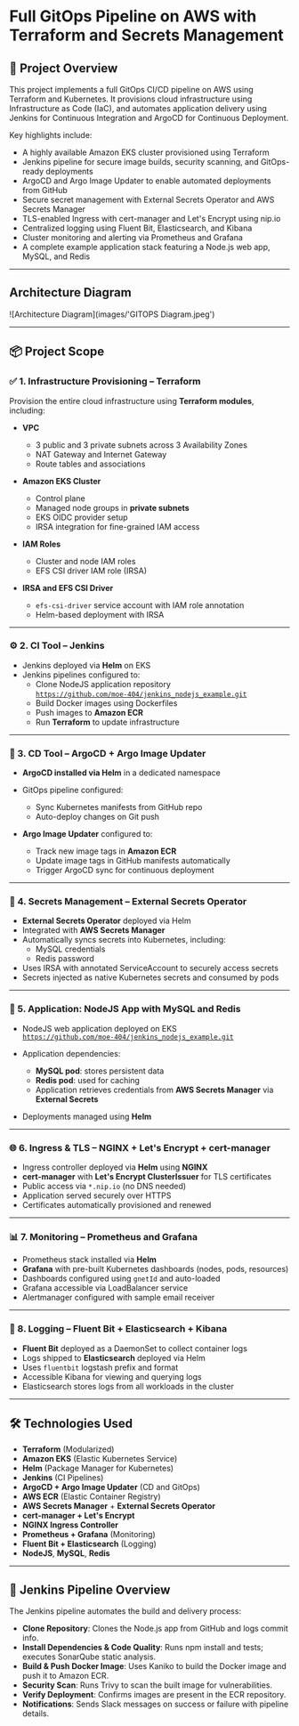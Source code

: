# Full GitOps Pipeline on AWS with Terraform and Secrets Management

## 🧭 Project Overview

This project implements a full GitOps CI/CD pipeline on AWS using Terraform and Kubernetes. It provisions cloud infrastructure using Infrastructure as Code (IaC), and automates application delivery using Jenkins for Continuous Integration and ArgoCD for Continuous Deployment.

Key highlights include:
- A highly available Amazon EKS cluster provisioned using Terraform
- Jenkins pipeline for secure image builds, security scanning, and GitOps-ready deployments
- ArgoCD and Argo Image Updater to enable automated deployments from GitHub
- Secure secret management with External Secrets Operator and AWS Secrets Manager
- TLS-enabled Ingress with cert-manager and Let's Encrypt using nip.io
- Centralized logging using Fluent Bit, Elasticsearch, and Kibana
- Cluster monitoring and alerting via Prometheus and Grafana
- A complete example application stack featuring a Node.js web app, MySQL, and Redis

---

## Architecture Diagram

![Architecture Diagram](images/'GITOPS Diagram.jpeg')


---

## 📦 Project Scope

### ✅ 1. Infrastructure Provisioning – Terraform

Provision the entire cloud infrastructure using **Terraform modules**, including:

- **VPC**  
  - 3 public and 3 private subnets across 3 Availability Zones  
  - NAT Gateway and Internet Gateway  
  - Route tables and associations

- **Amazon EKS Cluster**
  - Control plane
  - Managed node groups in **private subnets**
  - EKS OIDC provider setup
  - IRSA integration for fine-grained IAM access

- **IAM Roles**
  - Cluster and node IAM roles
  - EFS CSI driver IAM role (IRSA)

- **IRSA and EFS CSI Driver**
  - `efs-csi-driver` service account with IAM role annotation
  - Helm-based deployment with IRSA

---

### ⚙️ 2. CI Tool – Jenkins

- Jenkins deployed via **Helm** on EKS
- Jenkins pipelines configured to:
  - Clone NodeJS application repository  
    [`https://github.com/moe-404/jenkins_nodejs_example.git`](https://github.com/moe-404/jenkins_nodejs_example.git)
  - Build Docker images using Dockerfiles
  - Push images to **Amazon ECR**
  - Run **Terraform** to update infrastructure

---

### 🚀 3. CD Tool – ArgoCD + Argo Image Updater

- **ArgoCD installed via Helm** in a dedicated namespace
- GitOps pipeline configured:
  - Sync Kubernetes manifests from GitHub repo
  - Auto-deploy changes on Git push

- **Argo Image Updater** configured to:
  - Track new image tags in **Amazon ECR**
  - Update image tags in GitHub manifests automatically
  - Trigger ArgoCD sync for continuous deployment

---

### 🔐 4. Secrets Management – External Secrets Operator

- **External Secrets Operator** deployed via Helm
- Integrated with **AWS Secrets Manager**
- Automatically syncs secrets into Kubernetes, including:
  - MySQL credentials
  - Redis password
- Uses IRSA with annotated ServiceAccount to securely access secrets
- Secrets injected as native Kubernetes secrets and consumed by pods

---

### 🐍 5. Application: NodeJS App with MySQL and Redis

- NodeJS web application deployed on EKS  
  [`https://github.com/moe-404/jenkins_nodejs_example.git`](https://github.com/moe-404/jenkins_nodejs_example.git)

- Application dependencies:
  - **MySQL pod**: stores persistent data
  - **Redis pod**: used for caching
  - Application retrieves credentials from **AWS Secrets Manager** via **External Secrets**

- Deployments managed using **Helm**

---

### 🌐 6. Ingress & TLS – NGINX + Let's Encrypt + cert-manager

- Ingress controller deployed via **Helm** using **NGINX**  
- **cert-manager** with **Let's Encrypt ClusterIssuer** for TLS certificates  
- Public access via `*.nip.io` (no DNS needed)  
- Application served securely over HTTPS  
- Certificates automatically provisioned and renewed

---

### 📊 7. Monitoring – Prometheus and Grafana

- Prometheus stack installed via **Helm**  
- **Grafana** with pre-built Kubernetes dashboards (nodes, pods, resources)  
- Dashboards configured using `gnetId` and auto-loaded  
- Grafana accessible via LoadBalancer service  
- Alertmanager configured with sample email receiver

---

### 📄 8. Logging – Fluent Bit + Elasticsearch + Kibana

- **Fluent Bit** deployed as a DaemonSet to collect container logs  
- Logs shipped to **Elasticsearch** deployed via Helm  
- Uses `fluentbit` logstash prefix and format  
- Accessible Kibana for viewing and querying logs  
- Elasticsearch stores logs from all workloads in the cluster

---

## 🛠️  Technologies Used

- **Terraform** (Modularized)
- **Amazon EKS** (Elastic Kubernetes Service)
- **Helm** (Package Manager for Kubernetes)
- **Jenkins** (CI Pipelines)
- **ArgoCD + Argo Image Updater** (CD and GitOps)
- **AWS ECR** (Elastic Container Registry)
- **AWS Secrets Manager** + **External Secrets Operator**
- **cert-manager + Let's Encrypt**
- **NGINX Ingress Controller**
- **Prometheus + Grafana** (Monitoring)
- **Fluent Bit + Elasticsearch** (Logging)
- **NodeJS**, **MySQL**, **Redis**

---

## 🔧 Jenkins Pipeline Overview

The Jenkins pipeline automates the build and delivery process:
- **Clone Repository**: Clones the Node.js app from GitHub and logs commit info.
- **Install Dependencies & Code Quality**: Runs npm install and tests; executes SonarQube static analysis.
- **Build & Push Docker Image**: Uses Kaniko to build the Docker image and push it to Amazon ECR.
- **Security Scan**: Runs Trivy to scan the built image for vulnerabilities.
- **Verify Deployment**: Confirms images are present in the ECR repository.
- **Notifications**: Sends Slack messages on success or failure with pipeline details.
